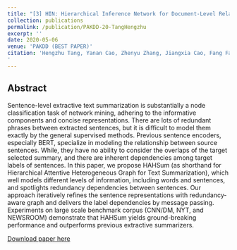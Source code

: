 ```yaml
---
title: "[3] HIN: Hierarchical Inference Network for Document-Level Relation Extraction (BEST PAPER AWARD)"
collection: publications
permalink: /publication/PAKDD-20-TangHengzhu
excerpt: ''
date: 2020-05-06
venue: 'PAKDD (BEST PAPER)'
citation: 'Hengzhu Tang, Yanan Cao, Zhenyu Zhang, Jiangxia Cao, Fang Fang, Shi Wang, Pengfei Yin: HIN: Hierarchical Inference Network for Document-Level Relation Extraction. PAKDD (1) 2020: 197-209
'
---
```

Abstract
--
Sentence-level extractive text summarization is substantially a node classification task of network mining, adhering to the informative components and concise representations. There are lots of redundant phrases between extracted sentences, but it is difficult to model them exactly by the general supervised methods. Previous sentence encoders, especially BERT, specialize in modeling the relationship between source sentences. While, they have no ability to consider the overlaps of the target selected summary, and there are inherent dependencies among target labels of sentences. In this paper, we propose HAHSum (as shorthand for Hierarchical Attentive Heterogeneous Graph for Text Summarization), which well models different levels of information, including words and sentences, and spotlights redundancy dependencies between sentences. Our approach iteratively refines the sentence representations with redundancy-aware graph and delivers the label dependencies by message passing. Experiments on large scale benchmark corpus (CNN/DM, NYT, and NEWSROOM) demonstrate that HAHSum yields ground-breaking performance and outperforms previous extractive summarizers.

[Download paper here](https://link.springer.com/content/pdf/10.1007%2F978-3-030-47426-3_16.pdf)

